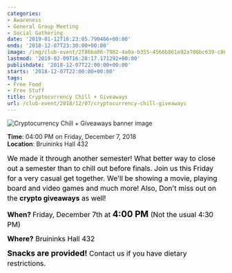 ```yaml
---
categories:
- Awareness
- General Group Meeting
- Social Gathering
date: '2019-01-12T16:23:05.790466+00:00'
ends: '2018-12-07T23:30:00+00:00'
image: /img/club-event/2f86ba06-7982-4a0a-b355-4566b861e92a706bc639-c861-4dd4-98f0-0c65ac0c4ddd.png
lastmod: '2019-02-09T16:28:17.171292+00:00'
publishdate: '2018-12-07T22:00:00+00:00'
starts: '2018-12-07T22:00:00+00:00'
tags:
- Free Food
- Free Stuff
title: Cryptocurrency Chill + Giveaways
url: /club-event/2018/12/07/cryptocurrency-chill-giveaways
---
```


<img src="/img/club-event/2f86ba06-7982-4a0a-b355-4566b861e92a706bc639-c861-4dd4-98f0-0c65ac0c4ddd.png" alt="Cryptocurrency Chill + Giveaways banner image" /><br>
    <p class="eventInfo">
        <strong>Time</strong>: 04:00 PM on Friday, December  7, 2018<br>
        <strong>Location</strong>: Bruininks Hall 432
    </p>
    <p style="margin: 0px 0px 10px 0px; line-height: 23px;"><span style="color: #000000; font-size: 16px;">We made it through another semester! What better way to close out a&nbsp;semester than to chill out before finals. Join us this Friday for&nbsp;a very casual get together. We'll be showing a movie, playing board and video games and much more! Also, Don't miss out on the <strong>crypto giveaways</strong> as well!&nbsp;</span></p>
<p style="margin: 0px 0px 10px 0px; line-height: 23px;"><span style="color: #000000; font-size: 16px;"><strong>When? </strong>Friday, December 7th at <span style="font-size: 20px;"><strong>4:00 PM&nbsp;</strong></span></span><span style="color: #000000; font-size: 16px;">(Not the usual 4:30 PM)</span></p>
<p style="margin: 0px 0px 10px 0px; line-height: 23px;"><span style="color: #000000; font-size: 16px;"><strong>Where?</strong> Bruininks Hall 432</span></p>
<p style="margin: 0px 0px 10px 0px; line-height: 23px;"><span style="color: #000000; font-size: 16px;"><span style="font-size: 18px;"><strong>Snacks are provided!</strong></span>&nbsp;Contact us if you have dietary restrictions.</span></p>